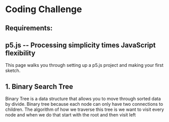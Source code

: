 # Coding Challenge 

## Requirements:

## p5.js -- Processing simplicity times JavaScript flexibility 

This page walks you through setting up a p5.js project and making your first sketch. 

## 1. Binary Search Tree

Binary Tree is a data structure that allows you to move through sorted data by divide. Binary tree because each node can only have two connections to children. The algorithm of how we traverse this tree is we want to visit every node and when we do that start with the root and then visit left 

